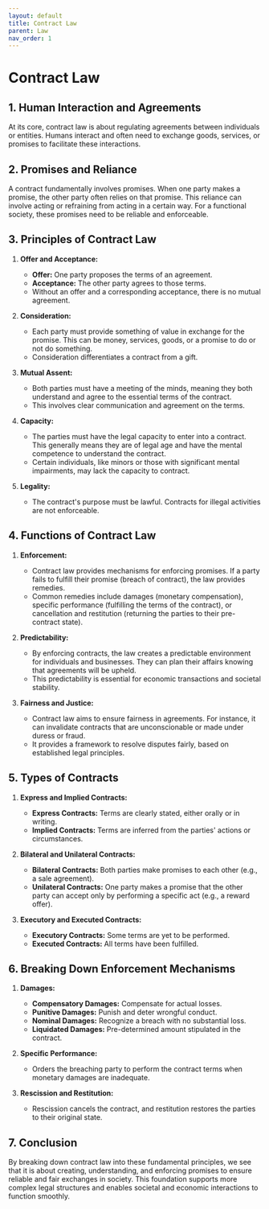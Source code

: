 ```yaml
---
layout: default
title: Contract Law
parent: Law
nav_order: 1
---
```


# **Contract Law**

## 1. **Human Interaction and Agreements**
At its core, contract law is about regulating agreements between individuals or entities. Humans interact and often need to exchange goods, services, or promises to facilitate these interactions.

## 2. **Promises and Reliance**
A contract fundamentally involves promises. When one party makes a promise, the other party often relies on that promise. This reliance can involve acting or refraining from acting in a certain way. For a functional society, these promises need to be reliable and enforceable.

## 3. **Principles of Contract Law**

1. **Offer and Acceptance:**
   - **Offer:** One party proposes the terms of an agreement.
   - **Acceptance:** The other party agrees to those terms.
   - Without an offer and a corresponding acceptance, there is no mutual agreement.

2. **Consideration:**
   - Each party must provide something of value in exchange for the promise. This can be money, services, goods, or a promise to do or not do something.
   - Consideration differentiates a contract from a gift.

3. **Mutual Assent:**
   - Both parties must have a meeting of the minds, meaning they both understand and agree to the essential terms of the contract.
   - This involves clear communication and agreement on the terms.

4. **Capacity:**
   - The parties must have the legal capacity to enter into a contract. This generally means they are of legal age and have the mental competence to understand the contract.
   - Certain individuals, like minors or those with significant mental impairments, may lack the capacity to contract.

5. **Legality:**
   - The contract's purpose must be lawful. Contracts for illegal activities are not enforceable.

## 4. **Functions of Contract Law**

1. **Enforcement:**
   - Contract law provides mechanisms for enforcing promises. If a party fails to fulfill their promise (breach of contract), the law provides remedies.
   - Common remedies include damages (monetary compensation), specific performance (fulfilling the terms of the contract), or cancellation and restitution (returning the parties to their pre-contract state).

2. **Predictability:**
   - By enforcing contracts, the law creates a predictable environment for individuals and businesses. They can plan their affairs knowing that agreements will be upheld.
   - This predictability is essential for economic transactions and societal stability.

3. **Fairness and Justice:**
   - Contract law aims to ensure fairness in agreements. For instance, it can invalidate contracts that are unconscionable or made under duress or fraud.
   - It provides a framework to resolve disputes fairly, based on established legal principles.

## 5. **Types of Contracts**

1. **Express and Implied Contracts:**
   - **Express Contracts:** Terms are clearly stated, either orally or in writing.
   - **Implied Contracts:** Terms are inferred from the parties' actions or circumstances.

2. **Bilateral and Unilateral Contracts:**
   - **Bilateral Contracts:** Both parties make promises to each other (e.g., a sale agreement).
   - **Unilateral Contracts:** One party makes a promise that the other party can accept only by performing a specific act (e.g., a reward offer).

3. **Executory and Executed Contracts:**
   - **Executory Contracts:** Some terms are yet to be performed.
   - **Executed Contracts:** All terms have been fulfilled.

## 6. **Breaking Down Enforcement Mechanisms**

1. **Damages:**
   - **Compensatory Damages:** Compensate for actual losses.
   - **Punitive Damages:** Punish and deter wrongful conduct.
   - **Nominal Damages:** Recognize a breach with no substantial loss.
   - **Liquidated Damages:** Pre-determined amount stipulated in the contract.

2. **Specific Performance:**
   - Orders the breaching party to perform the contract terms when monetary damages are inadequate.

3. **Rescission and Restitution:**
   - Rescission cancels the contract, and restitution restores the parties to their original state.

## 7. **Conclusion**

By breaking down contract law into these fundamental principles, we see that it is about creating, understanding, and enforcing promises to ensure reliable and fair exchanges in society. This foundation supports more complex legal structures and enables societal and economic interactions to function smoothly.
